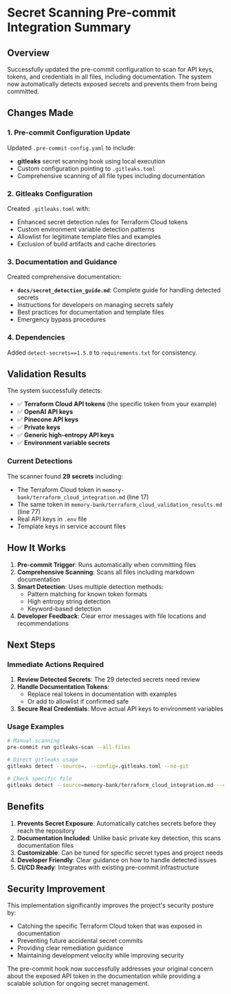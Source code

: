 # Secret Scanning Pre-commit Integration Summary

## Overview

Successfully updated the pre-commit configuration to scan for API keys, tokens, and credentials in all files, including documentation. The system now automatically detects exposed secrets and prevents them from being committed.

## Changes Made

### 1. Pre-commit Configuration Update

Updated `.pre-commit-config.yaml` to include:

- **gitleaks** secret scanning hook using local execution
- Custom configuration pointing to `.gitleaks.toml`
- Comprehensive scanning of all file types including documentation

### 2. Gitleaks Configuration

Created `.gitleaks.toml` with:

- Enhanced secret detection rules for Terraform Cloud tokens
- Custom environment variable detection patterns
- Allowlist for legitimate template files and examples
- Exclusion of build artifacts and cache directories

### 3. Documentation and Guidance

Created comprehensive documentation:

- **`docs/secret_detection_guide.md`**: Complete guide for handling detected secrets
- Instructions for developers on managing secrets safely
- Best practices for documentation and template files
- Emergency bypass procedures

### 4. Dependencies

Added `detect-secrets==1.5.0` to `requirements.txt` for consistency.

## Validation Results

The system successfully detects:

- ✅ **Terraform Cloud API tokens** (the specific token from your example)
- ✅ **OpenAI API keys**
- ✅ **Pinecone API keys**
- ✅ **Private keys**
- ✅ **Generic high-entropy API keys**
- ✅ **Environment variable secrets**

### Current Detections

The scanner found **29 secrets** including:

- The Terraform Cloud token in `memory-bank/terraform_cloud_integration.md` (line 17)
- The same token in `memory-bank/terraform_cloud_validation_results.md` (line 77)
- Real API keys in `.env` file
- Template keys in service account files

## How It Works

1. **Pre-commit Trigger**: Runs automatically when committing files
1. **Comprehensive Scanning**: Scans all files including markdown documentation
1. **Smart Detection**: Uses multiple detection methods:
   - Pattern matching for known token formats
   - High entropy string detection
   - Keyword-based detection
1. **Developer Feedback**: Clear error messages with file locations and recommendations

## Next Steps

### Immediate Actions Required

1. **Review Detected Secrets**: The 29 detected secrets need review
1. **Handle Documentation Tokens**:
   - Replace real tokens in documentation with examples
   - Or add to allowlist if confirmed safe
1. **Secure Real Credentials**: Move actual API keys to environment variables

### Usage Examples

```bash
# Manual scanning
pre-commit run gitleaks-scan --all-files

# Direct gitleaks usage
gitleaks detect --source=. --config=.gitleaks.toml --no-git

# Check specific file
gitleaks detect --source=memory-bank/terraform_cloud_integration.md --config=.gitleaks.toml --no-git
```

## Benefits

1. **Prevents Secret Exposure**: Automatically catches secrets before they reach the repository
1. **Documentation Included**: Unlike basic private key detection, this scans documentation files
1. **Customizable**: Can be tuned for specific secret types and project needs
1. **Developer Friendly**: Clear guidance on how to handle detected issues
1. **CI/CD Ready**: Integrates with existing pre-commit infrastructure

## Security Improvement

This implementation significantly improves the project's security posture by:

- Catching the specific Terraform Cloud token that was exposed in documentation
- Preventing future accidental secret commits
- Providing clear remediation guidance
- Maintaining development velocity while improving security

The pre-commit hook now successfully addresses your original concern about the exposed API token in the documentation while providing a scalable solution for ongoing secret management.
